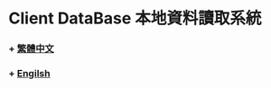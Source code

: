 # Client DataBase 本地資料讀取系統

### + [繁體中文](https://github.com/k79k06k02k/ClientDataBase/blob/master/Documentation/zh-tw/zh-tw.md)
### + [Engilsh](https://github.com/k79k06k02k/ClientDataBase/blob/master/Documentation/en/en.md)
